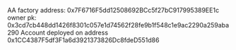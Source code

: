 AA factory address: 0x7F6716F5dd12508692BCc5f27bC917995389EE1c
owner pk: 0x3cd7cb448dd1426f8301c057e1d74562f28fe9b1f548c1e9ac2290a259aba290
Account deployed on address 0x1CC4387F5df3F1a6d3921373826Dc8fdeD551d86
